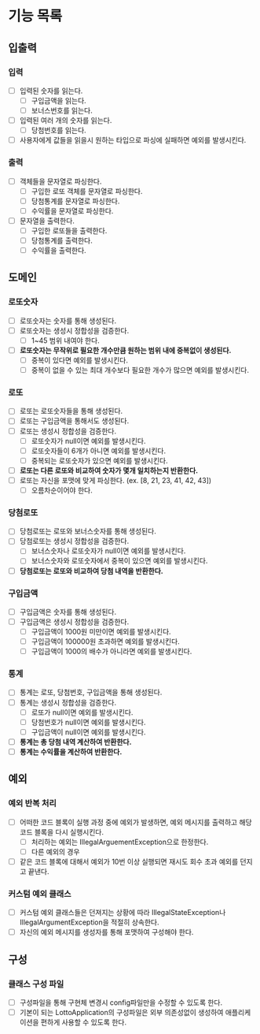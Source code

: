 # 기능 목록

## 입출력

### 입력
- [ ] 입력된 숫자를 읽는다.
  - [ ] 구입금액을 읽는다.
  - [ ] 보너스번호를 읽는다.
- [ ] 입력된 여러 개의 숫자를 읽는다.
  - [ ] 당첨번호를 읽는다.
- [ ] 사용자에게 값들을 읽을시 원하는 타입으로 파싱에 실패하면 예외를 발생시킨다.

### 출력

- [ ] 객체들을 문자열로 파싱한다.
  - [ ] 구입한 로또 객체를 문자열로 파싱한다.
  - [ ] 당첨통계를 문자열로 파싱한다.
  - [ ] 수익률을 문자열로 파싱한다.
- [ ] 문자열을 출력한다.
  - [ ] 구입한 로또들을 출력한다.
  - [ ] 당첨통계를 출력한다.
  - [ ] 수익률을 출력한다.

## 도메인

### 로또숫자
- [ ] 로또숫자는 숫자를 통해 생성된다.
- [ ] 로또숫자는 생성시 정합성을 검증한다.
  - [ ] 1~45 범위 내여야 한다.
- [ ] **로또숫자는 무작위로 필요한 개수만큼 원하는 범위 내에 중복없이 생성된다.**
  - [ ] 중복이 있다면 예외를 발생시킨다.
  - [ ] 중복이 없을 수 있는 최대 개수보다 필요한 개수가 많으면 예외를 발생시킨다.

### 로또
- [ ] 로또는 로또숫자들을 통해 생성된다.
- [ ] 로또는 구입금액을 통해서도 생성된다.
- [ ] 로또는 생성시 정합성을 검증한다.
  - [ ] 로또숫자가 null이면 예외를 발생시킨다.
  - [ ] 로또숫자들이 6개가 아니면 예외를 발생시킨다.
  - [ ] 중복되는 로또숫자가 있으면 예외를 발생시킨다.
- [ ] **로또는 다른 로또와 비교하여 숫자가 몇개 일치하는지 반환한다.**
- [ ] 로또는 자신을 포맷에 맞게 파싱한다. (ex. [8, 21, 23, 41, 42, 43])
  - [ ] 오름차순이어야 한다.

### 당첨로또
- [ ] 당첨로또는 로또와 보너스숫자를 통해 생성된다.
- [ ] 당첨로또는 생성시 정합성을 검증한다.
  - [ ] 보너스숫자나 로또숫자가 null이면 예외를 발생시킨다.
  - [ ] 보너스숫자와 로또숫자에서 중복이 있으면 예외를 발생시킨다.
- [ ] **당첨로또는 로또와 비교하여 당첨 내역을 반환한다.**

### 구입금액
- [ ] 구입금액은 숫자를 통해 생성된다.
- [ ] 구입금액은 생성시 정합성을 검증한다.
  - [ ] 구입금액이 1000원 미만이면 예외를 발생시킨다.
  - [ ] 구입금액이 100000원 초과하면 예외를 발생시킨다.
  - [ ] 구입금액이 1000의 배수가 아니라면 예외를 발생시킨다.

### 통계
- [ ] 통계는 로또, 당첨번호, 구입금액을 통해 생성된다.
- [ ] 통계는 생성시 정합성을 검증한다.
  - [ ] 로또가 null이면 예외를 발생시킨다.
  - [ ] 당첨번호가 null이면 예외를 발생시킨다.
  - [ ] 구입금액이 null이면 예외를 발생시킨다.
- [ ] **통계는 총 당첨 내역 계산하여 반환한다.**
- [ ] **통계는 수익률을 계산하여 반환한다.**

## 예외

### 예외 반복 처리
- [ ] 어떠한 코드 블록이 실행 과정 중에 예외가 발생하면, 예외 메시지를 출력하고 해당 코드 블록을 다시 실행시킨다.
  - [ ] 처리하는 예외는 IllegalArguementException으로 한정한다.
  - [ ] 다른 예외의 경우
- [ ] 같은 코드 블록에 대해서 예외가 10번 이상 실행되면 재시도 회수 초과 예외를 던지고 끝낸다.

### 커스텀 예외 클래스
- [ ] 커스텀 예외 클래스들은 던져지는 상황에 따라 IllegalStateException나 IllegalArgumentException을 적절히 상속한다.
- [ ] 자신의 예외 메시지를 생성자를 통해 포맷하여 구성해야 한다.

## 구성

### 클래스 구성 파일

- [ ] 구성파일을 통해 구현체 변경시 config파일만을 수정할 수 있도록 한다.
- [ ] 기본이 되는 LottoApplication의 구성파일은 외부 의존성없이 생성하여 애플리케이션을 편하게 사용할 수 있도록 한다.
